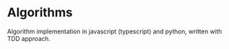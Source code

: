 # Algorithms

Algorithm implementation in javascript (typescript) and python, written with TDD approach.
